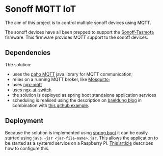# Sonoff MQTT IoT

The aim of this project is to control multiple sonoff devices using MQTT.

The sonoff devices have all been prepped to support the [Sonoff-Tasmota](https://github.com/arendst/Sonoff-Tasmota/wiki) firmware.
This firmware provides MQTT support to the sonoff devices.

## Dependencies

The solution:
* uses the [paho MQTT](https://eclipse.org/paho/clients/java/) java library for MQTT communication;
* relies on a running MQTT broker, like [Mosquitto](http://www.instructables.com/id/Installing-MQTT-BrokerMosquitto-on-Raspberry-Pi/);
* uses [ngx-mqtt](https://www.npmjs.com/package/ngx-mqtt)
* uses [ngx-ui-switch](https://www.npmjs.com/package/ngx-ui-switch)
* the solution is deployed as spring boot standalone application services
* scheduling is realised using the description on [baeldung blog](http://www.baeldung.com/spring-scheduled-tasks) in combination with [this github example](https://github.com/Charlynux/task-scheduling/blob/master/src/main/java/demo/TaskSchedulingApplication.java).

## Deployment

Because the solution is implemented using [spring boot]() it can be easily started using `java -jar <jar-file-name>.jar`.
This allows the application to be started as a systemd service on a Raspberry PI.
[This article](https://dzone.com/articles/run-your-java-application-as-a-service-on-ubuntu) describes how to configure this.
